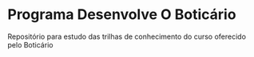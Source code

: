 # Programa Desenvolve O Boticário
Repositório para estudo das trilhas de conhecimento do curso oferecido pelo Boticário
